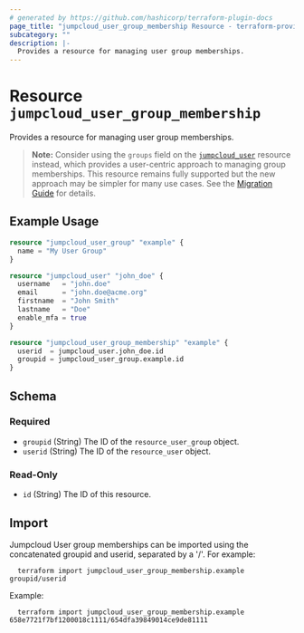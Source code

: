 ```yaml
---
# generated by https://github.com/hashicorp/terraform-plugin-docs
page_title: "jumpcloud_user_group_membership Resource - terraform-provider-jumpcloud"
subcategory: ""
description: |-
  Provides a resource for managing user group memberships.
---
```


# Resource `jumpcloud_user_group_membership`

Provides a resource for managing user group memberships.

> **Note:** Consider using the `groups` field on the [`jumpcloud_user`](user.md) resource instead, which provides a user-centric approach to managing group memberships. This resource remains fully supported but the new approach may be simpler for many use cases. See the [Migration Guide](../../MIGRATION_GUIDE.md) for details.

## Example Usage
```terraform
resource "jumpcloud_user_group" "example" {
  name = "My User Group"
}

resource "jumpcloud_user" "john_doe" {
  username   = "john.doe"
  email      = "john.doe@acme.org"
  firstname  = "John Smith"
  lastname   = "Doe"
  enable_mfa = true
}

resource "jumpcloud_user_group_membership" "example" {
  userid  = jumpcloud_user.john_doe.id
  groupid = jumpcloud_user_group.example.id
}
```

<!-- schema generated by tfplugindocs -->
## Schema

### Required

- `groupid` (String) The ID of the `resource_user_group` object.
- `userid` (String) The ID of the `resource_user` object.

### Read-Only

- `id` (String) The ID of this resource.

## Import
Jumpcloud User group memberships can be imported using the concatenated groupid and userid, separated by a '/'. For example:
```hcl
  terraform import jumpcloud_user_group_membership.example groupid/userid
```
Example:
```hcl
  terraform import jumpcloud_user_group_membership.example 658e7721f7bf1200018c1111/654dfa39849014ce9de81111
```
